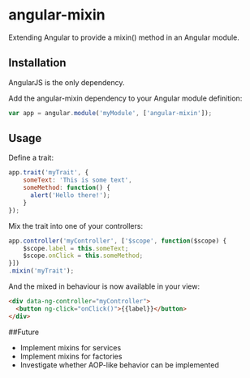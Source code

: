 angular-mixin
=============

Extending Angular to provide a mixin() method in an Angular module.

## Installation

AngularJS is the only dependency.

Add the angular-mixin dependency to your Angular module definition:

```javascript
var app = angular.module('myModule', ['angular-mixin']);
```

## Usage

Define a trait:
```javascript
app.trait('myTrait', {
    someText: 'This is some text',
    someMethod: function() {
      alert('Hello there!');
    }
});
```

Mix the trait into one of your controllers:
```javascript
app.controller('myController', ['$scope', function($scope) {
    $scope.label = this.someText;
    $scope.onClick = this.someMethod;
}])
.mixin('myTrait');
```

And the mixed in behaviour is now available in your view:
```html
<div data-ng-controller="myController">
  <button ng-click="onClick()">{{label}}</button>
</div>
```

##Future

* Implement mixins for services
* Implement mixins for factories
* Investigate whether AOP-like behavior can be implemented
